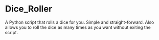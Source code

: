 # Dice_Roller
A Python script that rolls a dice for you. Simple and straight-forward. Also allows you to roll the dice as many times as you want without exiting the script.
